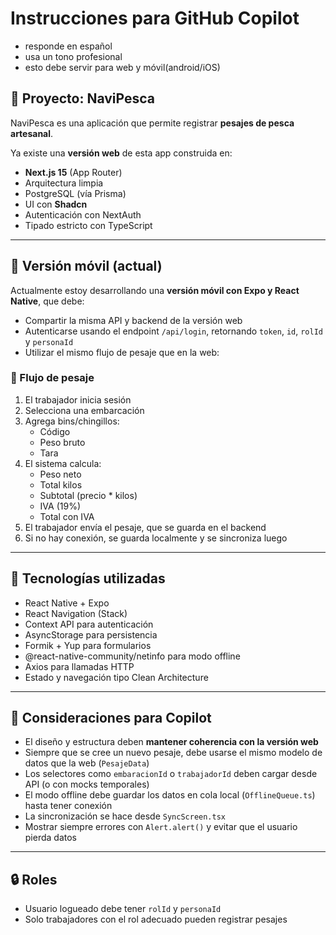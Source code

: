 # Instrucciones para GitHub Copilot

- responde en español
- usa un tono profesional
- esto debe servir para web y móvil(android/iOS)

## 🌊 Proyecto: NaviPesca

NaviPesca es una aplicación que permite registrar **pesajes de pesca artesanal**.

Ya existe una **versión web** de esta app construida en:

- **Next.js 15** (App Router)
- Arquitectura limpia
- PostgreSQL (vía Prisma)
- UI con **Shadcn**
- Autenticación con NextAuth
- Tipado estricto con TypeScript

---

## 📱 Versión móvil (actual)

Actualmente estoy desarrollando una **versión móvil con Expo y React Native**, que debe:

- Compartir la misma API y backend de la versión web
- Autenticarse usando el endpoint `/api/login`, retornando `token`, `id`, `rolId` y `personaId`
- Utilizar el mismo flujo de pesaje que en la web:

### 🧾 Flujo de pesaje

1. El trabajador inicia sesión
2. Selecciona una embarcación
3. Agrega bins/chingillos:
   - Código
   - Peso bruto
   - Tara
4. El sistema calcula:
   - Peso neto
   - Total kilos
   - Subtotal (precio \* kilos)
   - IVA (19%)
   - Total con IVA
5. El trabajador envía el pesaje, que se guarda en el backend
6. Si no hay conexión, se guarda localmente y se sincroniza luego

---

## 🔧 Tecnologías utilizadas

- React Native + Expo
- React Navigation (Stack)
- Context API para autenticación
- AsyncStorage para persistencia
- Formik + Yup para formularios
- @react-native-community/netinfo para modo offline
- Axios para llamadas HTTP
- Estado y navegación tipo Clean Architecture

---

## 🧠 Consideraciones para Copilot

- El diseño y estructura deben **mantener coherencia con la versión web**
- Siempre que se cree un nuevo pesaje, debe usarse el mismo modelo de datos que la web (`PesajeData`)
- Los selectores como `embaracionId` o `trabajadorId` deben cargar desde API (o con mocks temporales)
- El modo offline debe guardar los datos en cola local (`OfflineQueue.ts`) hasta tener conexión
- La sincronización se hace desde `SyncScreen.tsx`
- Mostrar siempre errores con `Alert.alert()` y evitar que el usuario pierda datos

---

## 🔒 Roles

- Usuario logueado debe tener `rolId` y `personaId`
- Solo trabajadores con el rol adecuado pueden registrar pesajes
